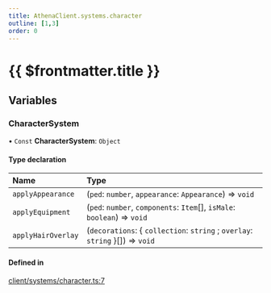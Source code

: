 ```yaml
---
title: AthenaClient.systems.character
outline: [1,3]
order: 0
---
```


# {{ $frontmatter.title }}


## Variables

### CharacterSystem

• `Const` **CharacterSystem**: `Object`

#### Type declaration

| Name | Type |
| :------ | :------ |
| `applyAppearance` | (`ped`: `number`, `appearance`: `Appearance`) => `void` |
| `applyEquipment` | (`ped`: `number`, `components`: `Item`[], `isMale`: `boolean`) => `void` |
| `applyHairOverlay` | (`decorations`: { `collection`: `string` ; `overlay`: `string`  }[]) => `void` |

#### Defined in

[client/systems/character.ts:7](https://github.com/Stuyk/altv-athena/blob/6e181c5/src/core/client/systems/character.ts#L7)
